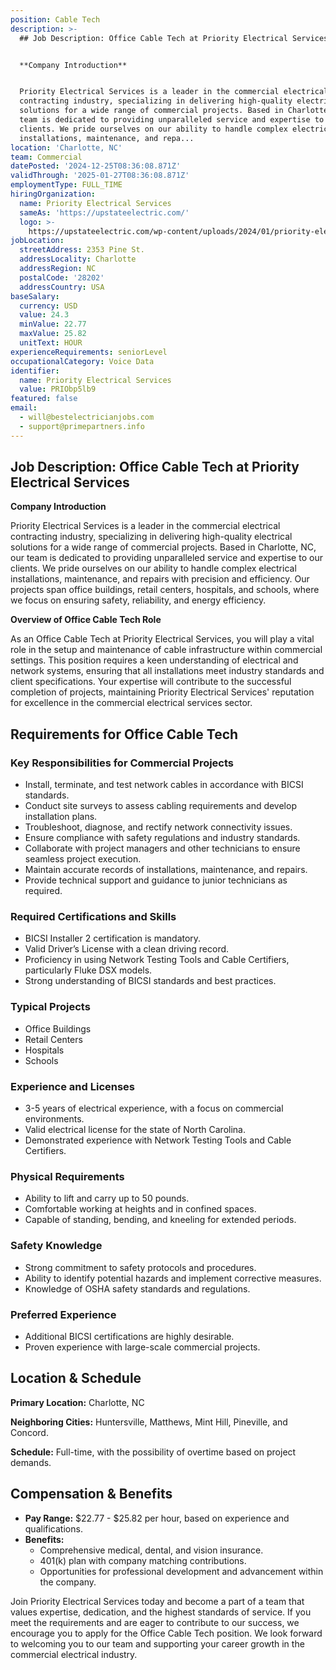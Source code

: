 ```yaml
---
position: Cable Tech
description: >-
  ## Job Description: Office Cable Tech at Priority Electrical Services


  **Company Introduction**


  Priority Electrical Services is a leader in the commercial electrical
  contracting industry, specializing in delivering high-quality electrical
  solutions for a wide range of commercial projects. Based in Charlotte, NC, our
  team is dedicated to providing unparalleled service and expertise to our
  clients. We pride ourselves on our ability to handle complex electrical
  installations, maintenance, and repa...
location: 'Charlotte, NC'
team: Commercial
datePosted: '2024-12-25T08:36:08.871Z'
validThrough: '2025-01-27T08:36:08.871Z'
employmentType: FULL_TIME
hiringOrganization:
  name: Priority Electrical Services
  sameAs: 'https://upstateelectric.com/'
  logo: >-
    https://upstateelectric.com/wp-content/uploads/2024/01/priority-electrical-logo-dark-300x161.png
jobLocation:
  streetAddress: 2353 Pine St.
  addressLocality: Charlotte
  addressRegion: NC
  postalCode: '28202'
  addressCountry: USA
baseSalary:
  currency: USD
  value: 24.3
  minValue: 22.77
  maxValue: 25.82
  unitText: HOUR
experienceRequirements: seniorLevel
occupationalCategory: Voice Data
identifier:
  name: Priority Electrical Services
  value: PRIObp5lb9
featured: false
email:
  - will@bestelectricianjobs.com
  - support@primepartners.info
---
```




## Job Description: Office Cable Tech at Priority Electrical Services

**Company Introduction**

Priority Electrical Services is a leader in the commercial electrical contracting industry, specializing in delivering high-quality electrical solutions for a wide range of commercial projects. Based in Charlotte, NC, our team is dedicated to providing unparalleled service and expertise to our clients. We pride ourselves on our ability to handle complex electrical installations, maintenance, and repairs with precision and efficiency. Our projects span office buildings, retail centers, hospitals, and schools, where we focus on ensuring safety, reliability, and energy efficiency.

**Overview of Office Cable Tech Role**

As an Office Cable Tech at Priority Electrical Services, you will play a vital role in the setup and maintenance of cable infrastructure within commercial settings. This position requires a keen understanding of electrical and network systems, ensuring that all installations meet industry standards and client specifications. Your expertise will contribute to the successful completion of projects, maintaining Priority Electrical Services' reputation for excellence in the commercial electrical services sector.

## Requirements for Office Cable Tech

### Key Responsibilities for Commercial Projects

- Install, terminate, and test network cables in accordance with BICSI standards.
- Conduct site surveys to assess cabling requirements and develop installation plans.
- Troubleshoot, diagnose, and rectify network connectivity issues.
- Ensure compliance with safety regulations and industry standards.
- Collaborate with project managers and other technicians to ensure seamless project execution.
- Maintain accurate records of installations, maintenance, and repairs.
- Provide technical support and guidance to junior technicians as required.

### Required Certifications and Skills

- BICSI Installer 2 certification is mandatory.
- Valid Driver’s License with a clean driving record.
- Proficiency in using Network Testing Tools and Cable Certifiers, particularly Fluke DSX models.
- Strong understanding of BICSI standards and best practices.

### Typical Projects

- Office Buildings
- Retail Centers
- Hospitals
- Schools

### Experience and Licenses

- 3-5 years of electrical experience, with a focus on commercial environments.
- Valid electrical license for the state of North Carolina.
- Demonstrated experience with Network Testing Tools and Cable Certifiers.

### Physical Requirements

- Ability to lift and carry up to 50 pounds.
- Comfortable working at heights and in confined spaces.
- Capable of standing, bending, and kneeling for extended periods.

### Safety Knowledge

- Strong commitment to safety protocols and procedures.
- Ability to identify potential hazards and implement corrective measures.
- Knowledge of OSHA safety standards and regulations.

### Preferred Experience

- Additional BICSI certifications are highly desirable.
- Proven experience with large-scale commercial projects.

## Location & Schedule

**Primary Location:** Charlotte, NC

**Neighboring Cities:** Huntersville, Matthews, Mint Hill, Pineville, and Concord.

**Schedule:** Full-time, with the possibility of overtime based on project demands.

## Compensation & Benefits

- **Pay Range:** $22.77 - $25.82 per hour, based on experience and qualifications.
- **Benefits:**
  - Comprehensive medical, dental, and vision insurance.
  - 401(k) plan with company matching contributions.
  - Opportunities for professional development and advancement within the company.

Join Priority Electrical Services today and become a part of a team that values expertise, dedication, and the highest standards of service. If you meet the requirements and are eager to contribute to our success, we encourage you to apply for the Office Cable Tech position. We look forward to welcoming you to our team and supporting your career growth in the commercial electrical industry.
